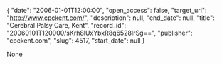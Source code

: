 {
  "date": "2006-01-01T12:00:00", 
  "open_access": false, 
  "target_url": "http://www.cpckent.com/", 
  "description": null, 
  "end_date": null, 
  "title": "Cerebral Palsy Care, Kent", 
  "record_id": "20060101T120000/sKrh8lUxYbxR8q6528IrSg==", 
  "publisher": "cpckent.com", 
  "slug": 4517, 
  "start_date": null
}

None